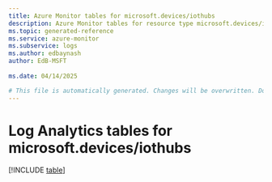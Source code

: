 ```yaml
---
title: Azure Monitor tables for microsoft.devices/iothubs
description: Azure Monitor tables for resource type microsoft.devices/iothubs
ms.topic: generated-reference
ms.service: azure-monitor
ms.subservice: logs
ms.author: edbaynash
author: EdB-MSFT
   
ms.date: 04/14/2025

# This file is automatically generated. Changes will be overwritten. Do not change this file directly.
---
```


# Log Analytics tables for microsoft.devices/iothubs  

[!INCLUDE [table](~/reusable-content/ce-skilling/azure/includes/azure-monitor/reference/tables/microsoft-devices_iothubs-include.md)]

